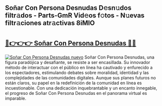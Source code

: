## Soñar Con Persona Desnudas D𝚎sn𝚞dos filtr𝚊dos - Parts-GmR Vid𝚎os f𝚘tos - N𝚞evas filtr𝚊ciones atr𝚊ctivas 8iMIO

# <h2><a href="http://mbbi5e.tromn.icu/?c=So%c3%b1ar+Con+Persona+Desnudas">🔗👉👉👉 Soñar Con Persona Desnudas 🔗🔗</a></h2>

[![Soñar Con Persona Desnudas nuevo](https://i.imgur.com/pEAQMta.gif)](http://mbbi5e.tromn.icu/?c=So%c3%b1ar+Con+Persona+Desnudas)
Soñar Con Persona Desnudas, una figura paradójica y desafiante, se resiste a ser encasillada. Su innovador método de interactuar con el público en línea ha cautivado y enfurecido a los espectadores, estimulando debates sobre moralidad, identidad y las complejidades de las comunidades digitales. Aunque sus planes futuros no están claros, su papel en la redefinición de la comunidad en línea es incuestionable. Con una dedicación inquebrantable y un encanto innegable, el progreso de Soñar Con Persona Desnudas en el panorama virtual es imparable.
